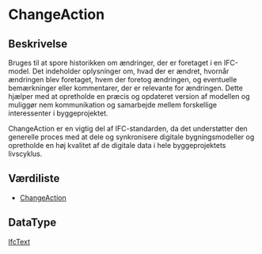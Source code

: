 # ChangeAction

## Beskrivelse

Bruges til at spore historikken om ændringer, der er foretaget i en IFC-model. Det indeholder oplysninger om, hvad der er ændret, hvornår ændringen blev foretaget, hvem der foretog ændringen, og eventuelle bemærkninger eller kommentarer, der er relevante for ændringen. Dette hjælper med at opretholde en præcis og opdateret version af modellen og muliggør nem kommunikation og samarbejde mellem forskellige interessenter i byggeprojektet.

ChangeAction er en vigtig del af IFC-standarden, da det understøtter den generelle proces med at dele og synkronisere digitale bygningsmodeller og opretholde en høj kvalitet af de digitale data i hele byggeprojektets livscyklus.

## Værdiliste

- [ChangeAction](../Values/IFC/ChangeAction/)

## DataType

[IfcText](../DataTypes/IfcText.md)
